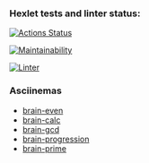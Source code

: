 ### Hexlet tests and linter status:
[![Actions Status](https://github.com/usovdm/frontend-project-lvl1/workflows/hexlet-check/badge.svg)](https://github.com/usovdm/frontend-project-lvl1/actions?query=workflow%3Ahexlet-check)

[![Maintainability](https://api.codeclimate.com/v1/badges/a99a88d28ad37a79dbf6/maintainability)](https://codeclimate.com/github/usovdm/frontend-project-lvl1)

[![Linter](https://github.com/usovdm/frontend-project-lvl1/workflows/Linter/badge.svg)](https://github.com/usovdm/frontend-project-lvl1/actions?query=workflow%3ALinter)

### Asciinemas
- [brain-even](https://asciinema.org/a/364619)
- [brain-calc](https://asciinema.org/a/364869)
- [brain-gcd](https://asciinema.org/a/365005)
- [brain-progression](https://asciinema.org/a/365238)
- [brain-prime](https://asciinema.org/a/365250)
